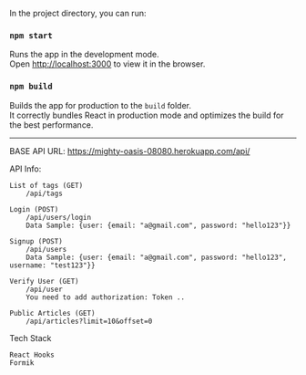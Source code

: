 In the project directory, you can run:

### `npm start`

Runs the app in the development mode.<br />
Open [http://localhost:3000](http://localhost:3000) to view it in the browser.

### `npm build`

Builds the app for production to the `build` folder.<br />
It correctly bundles React in production mode and optimizes the build for the best performance.

---

BASE API URL: https://mighty-oasis-08080.herokuapp.com/api/

API Info:

    List of tags (GET)
        /api/tags

    Login (POST)
        /api/users/login
        Data Sample: {user: {email: "a@gmail.com", password: "hello123"}}

    Signup (POST)
        /api/users
        Data Sample: {user: {email: "a@gmail.com", password: "hello123", username: "test123"}}

    Verify User (GET)
        /api/user
        You need to add authorization: Token ..

    Public Articles (GET)
        /api/articles?limit=10&offset=0

Tech Stack

    React Hooks
    Formik
